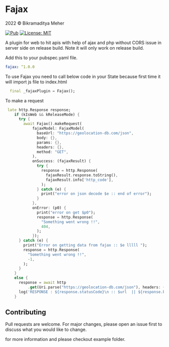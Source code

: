 # Fajax

2022 © Bikramaditya Meher

[![Pub](https://img.shields.io/pub/v/fajax.svg)](https://pub.dartlang.org/packages/fajax) [![License: MIT](https://img.shields.io/badge/License-MIT-yellow.svg)](https://github.com/bikram0000/fajax/blob/main/LICENSE)

A plugin for web to hit apis with help of ajax and php without CORS issue in server side on release build. Note it will only work on release build.


Add this to your pubspec.yaml file.
```yaml
fajax: ^1.0.0
```

To use Fajax you need to call below code in your State<MyApp> because first time it will import js file to index.html
```dart
  final _fajaxPlugin = Fajax();
```

To make a request
```dart
 late http.Response response;
    if (kIsWeb && kReleaseMode) {
      try {
        await Fajax().makeRequest(
            fajaxModel: FajaxModel(
              baseUrl: "https://geolocation-db.com/json",
              body: {},
              params: {},
              headers: {},
              method: "GET",
            ),
            onSuccess: (fajaxResult) {
              try {
                response = http.Response(
                  fajaxResult.response.toString(),
                  fajaxResult.info['http_code'],
                );
              } catch (e) {
                print("error on json decode $e :: end of error");
              }
            },
            onError: (p0) {
              print("error on get $p0");
              response = http.Response(
                "Something went wrong !!",
                404,
              );
            });
      } catch (e) {
        print("Error on getting data from fajax :: $e lllll ");
        response = http.Response(
          "Something went wrong !!",
          -1,
        );
      }
    }
    else {
      response = await http
          .get(Uri.parse("https://geolocation-db.com/json"), headers: {});
      log('RESPONSE : ${response.statusCode}\n :: $url  || ${response.body}');
    }
```

## Contributing

Pull requests are welcome. For major changes, please open an issue first
to discuss what you would like to change.

for more information and please checkout example folder.